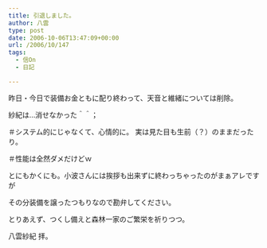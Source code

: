 ```yaml
---
title: 引退しました。
author: 八雲
type: post
date: 2006-10-06T13:47:09+00:00
url: /2006/10/147
tags:
  - 信On
  - 日記

---
```

昨日・今日で装備お金ともに配り終わって、天音と維緒については削除。
  
紗紀は…消せなかった＾＾；
  
＃システム的にじゃなくて、心情的に。 実は見た目も生前（？）のままだったり。
  
＃性能は全然ダメだけどｗ

とにもかくにも。小波さんには挨拶も出来ずに終わっちゃったのがまぁアレですが
  
その分装備を譲ったつもりなので勘弁してください。

とりあえず、つくし備えと森林一家のご繁栄を祈りつつ。

八雲紗紀 拝。
